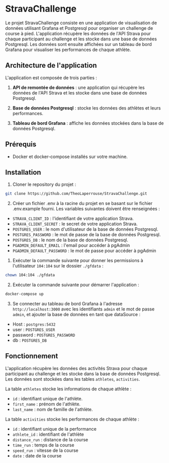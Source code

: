 # StravaChallenge

Le projet StravaChallenge consiste en une application de visualisation de données utilisant Grafana et Postgresql pour organiser un challenge de course à pied. L'application récupère les données de l'API Strava pour chaque participant au challenge et les stocke dans une base de données Postgresql. Les données sont ensuite affichées sur un tableau de bord Grafana pour visualiser les performances de chaque athlète.

## Architecture de l'application

L'application est composée de trois parties :

1. **API de remontée de données** : une application qui récupère les données de l'API Strava et les stocke dans une base de données Postgresql.

2. **Base de données Postgresql** : stocke les données des athlètes et leurs performances.

3. **Tableau de bord Grafana** : affiche les données stockées dans la base de données Postgresql.

## Prérequis

-   Docker et docker-compose installés sur votre machine.

## Installation

1. Cloner le repository du projet :

```sh
git clone https://github.com/TheoLaperrouse/StravaChallenge.git
```

2. Créer un fichier .env à la racine du projet en se basant sur le fichier .env.example fourni. Les variables suivantes doivent être renseignées :

-   `STRAVA_CLIENT_ID` : l'identifiant de votre application Strava.
-   `STRAVA_CLIENT_SECRET` : le secret de votre application Strava.
-   `POSTGRES_USER` : le nom d'utilisateur de la base de données Postgresql.
-   `POSTGRES_PASSWORD` : le mot de passe de la base de données Postgresql.
-   `POSTGRES_DB` : le nom de la base de données Postgresql.
-   `PGADMIN_DEFAULT_EMAIL` : l'email pour accéder à pgAdmin
-   `PGADMIN_DEFAULT_PASSWORD` : le mot de passe pour accéder à pgAdmin

1. Exécuter la commande suivante pour donner les permissions à l'utilisateur `104:104` sur le dossier `./gfdata` :

```sh
chown 104:104 ./gfdata
```

2. Exécuter la commande suivante pour démarrer l'application :

```sh
docker-compose up
```

3. Se connecter au tableau de bord Grafana à l'adresse `http://localhost:3000` avec les identifiants `admin` et le mot de passe `admin`, et ajouter la base de données en tant que dataSource :

-   Host : `postgres:5432`
-   user : `POSTGRES_USER`
-   password : `POSTGRES_PASSWORD`
-   db : `POSTGRES_DB`

## Fonctionnement

L'application récupère les données des activités Strava pour chaque participant au challenge et les stocke dans la base de données Postgresql. Les données sont stockées dans les tables `athletes`, `activities`.

La table `athletes` stocke les informations de chaque athlète :

-   `id` : identifiant unique de l'athlète.
-   `first_name` : prénom de l'athlète.
-   `last_name` : nom de famille de l'athlète.

La table `activities` stocke les performances de chaque athlète :

-   `id` : identifiant unique de la performance
-   `athlete_id` : identifiant de l'athlète
-   `distance_run` : distance de la course
-   `time_run` : temps de la course
-   `speed_run` : vitesse de la course
-   `date` : date de la course
